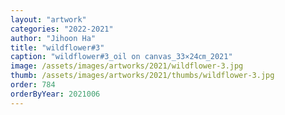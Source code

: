 ```yaml
---
layout: "artwork"
categories: "2022-2021"
author: "Jihoon Ha"
title: "wildflower#3"
caption: "wildflower#3_oil on canvas_33×24㎝_2021"
image: /assets/images/artworks/2021/wildflower-3.jpg
thumb: /assets/images/artworks/2021/thumbs/wildflower-3.jpg
order: 784
orderByYear: 2021006
---
```

